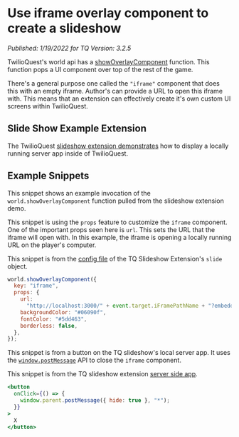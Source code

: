# Use iframe overlay component to create a slideshow

_Published: 1/19/2022 for TQ Version: 3.2.5_

TwilioQuest's world api has a [showOverlayComponent](/api/events.html#showoverlaycomponent) function. This function pops a UI component over top of the rest of the game.

There's a general purpose one called the `"iframe"` component that does this with an empty iframe. Author's can provide a URL to open this iframe with. This means that an extension can effectively create it's own custom UI screens within TwilioQuest.

## Slide Show Example Extension

The TwilioQuest [slideshow extension demonstrates](https://github.com/twilioquest/twilioquest-slideshow) how to display a locally running server app inside of TwilioQuest.

## Example Snippets

This snippet shows an example invocation of the `world.showOverlayComponent` function pulled from the slideshow extension demo.

This snippet is using the `props` feature to customize the `iframe` component. One of the important props seen here is `url`. This sets the URL that the iframe will open with. In this example, the iframe is opening a locally running URL on the player's computer.

This snippet is from the [config file](https://github.com/TwilioQuest/twilioquest-slideshow/blob/main/objects/slide/config.js) of the TQ Slideshow Extension's `slide` object.

```js
world.showOverlayComponent({
  key: "iframe",
  props: {
    url:
      "http://localhost:3000/" + event.target.iFramePathName + "?embedded=true",
    backgroundColor: "#06090f",
    fontColor: "#5dd463",
    borderless: false,
  },
});
```

This snippet is from a button on the TQ slideshow's local server app. It uses the [`window.postMessage`](https://developer.mozilla.org/en-US/docs/Web/API/Window/postMessage) API to close the `iframe` component.

This snippet is from the TQ slideshow extension [server side app](https://github.com/TwilioQuest/twilioquest-slideshow-slides/blob/main/src/components/Header.js#L19-L25).

```jsx
<button
  onClick={() => {
    window.parent.postMessage({ hide: true }, "*");
  }}
>
  X
</button>
```
